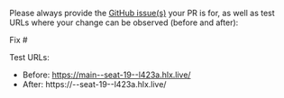 Please always provide the [GitHub issue(s)](../issues) your PR is for, as well as test URLs where your change can be observed (before and after):

Fix #<gh-issue-id>

Test URLs:
- Before: https://main--seat-19--l423a.hlx.live/
- After: https://<branch>--seat-19--l423a.hlx.live/
